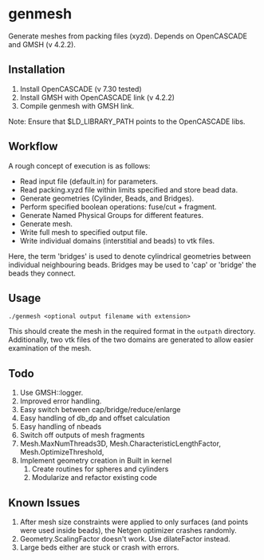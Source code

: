 # genmesh

Generate meshes from packing files (xyzd). Depends on OpenCASCADE and GMSH (v 4.2.2). 

## Installation

1. Install OpenCASCADE (v 7.30 tested)
2. Install GMSH with OpenCASCADE link (v 4.2.2)
3. Compile genmesh with GMSH link.

Note: Ensure that \$LD_LIBRARY_PATH points to the OpenCASCADE libs.

## Workflow

A rough concept of execution is as follows:

- Read input file (default.in) for parameters.
- Read packing.xyzd file within limits specified and store bead data.
- Generate geometries (Cylinder, Beads, and Bridges).
- Perform specified boolean operations: fuse/cut + fragment.
- Generate Named Physical Groups for different features.
- Generate mesh.
- Write full mesh to specified output file. 
- Write individual domains (interstitial and beads) to vtk files. 

Here, the term 'bridges' is used to denote cylindrical geometries between individual neighbouring beads. Bridges may be used to 'cap' or 'bridge' the beads they connect. 

## Usage

``` 
./genmesh <optional output filename with extension> 
```

This should create the mesh in the required format in the `outpath` directory. Additionally, two vtk files of the two domains are generated to allow easier examination of the mesh. 

## Todo

1. Use GMSH::logger.
2. Improved error handling.
3. Easy switch between cap/bridge/reduce/enlarge
4. Easy handling of db_dp and offset calculation
5. Easy handling of nbeads
6. Switch off outputs of mesh fragments
7. Mesh.MaxNumThreads3D, Mesh.CharacteristicLengthFactor, Mesh.OptimizeThreshold, 
8. Implement geometry creation in Built in kernel 
    1. Create routines for spheres and cylinders
    2. Modularize and refactor existing code

## Known Issues
1. After mesh size constraints were applied to only surfaces (and points were used inside beads), the Netgen optimizer crashes randomly.
2. Geometry.ScalingFactor doesn't work. Use dilateFactor instead.
3. Large beds either are stuck or crash with errors.

